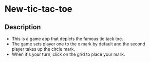 # New-tic-tac-toe
## Description 
- This is a game app that depicts the famous tic tack toe. 
- The game sets player one to the x mark by default and the second player takes up the circle mark.
- When it's your turn, click on the grid to place your mark. 
